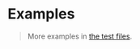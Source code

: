 # Examples

> More examples in [the test files](https://github.com/iterable-iterator/iter/tree/main/test/src).
